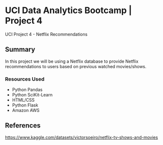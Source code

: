 # UCI Data Analytics Bootcamp | Project 4
UCI Project 4 - Netflix Recommendations

## Summary
In this project we will be using a Netflix database to provide Netflix recommendations to users based on previous watched movies/shows.

### Resources Used
  - Python Pandas
  - Python SciKit-Learn
  - HTML/CSS
  - Python Flask
  - Amazon AWS

## References

<a href="https://www.kaggle.com/datasets/victorsoeiro/netflix-tv-shows-and-movies">https://www.kaggle.com/datasets/victorsoeiro/netflix-tv-shows-and-movies</a>
